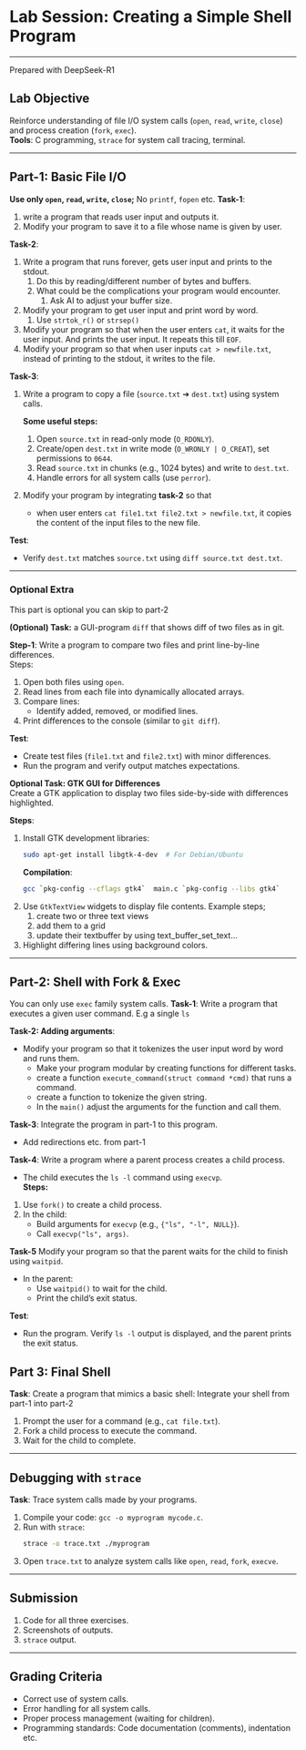 # Lab Session: Creating a Simple Shell Program
---
Prepared with DeepSeek-R1

## **Lab Objective**  
Reinforce understanding of file I/O system calls (`open`, `read`, `write`, `close`) and process creation (`fork`, `exec`).  
**Tools**: C programming, `strace` for system call tracing, terminal.

---

## **Part-1: Basic File I/O**  
**Use only `open`, `read`, `write`, `close`;** No `printf`, `fopen` etc. 
**Task-1**: 
1. write a program that reads 
user input and outputs it.
1. Modify your program to save it to a file whose name is given by user.

**Task-2**: 
1. Write a program that runs forever, gets user input and prints to the stdout.
   1. Do this by reading/different number of bytes and buffers.
   2. What could be the complications your program would encounter.
      1. Ask AI to adjust your buffer size. 
2. Modify your program to get user input and print word by word.
   1. Use `strtok_r()` or `strsep()`
3. Modify your program so that when the user enters `cat`, it waits for the user input. 
And prints the user input. It repeats this till `EOF`.
1. Modify your program so that when user inputs `cat > newfile.txt`,
instead of printing to the stdout, it writes to the file.
 
**Task-3**: 
1. Write a program to copy a file (`source.txt` ➔ `dest.txt`) using system calls.  

    **Some useful steps:**
    1. Open `source.txt` in read-only mode (`O_RDONLY`).  
    4. Create/open `dest.txt` in write mode (`O_WRONLY | O_CREAT`), set permissions to `0644`.  
    5. Read `source.txt` in chunks (e.g., 1024 bytes) and write to `dest.txt`.  
    6. Handle errors for all system calls (use `perror`).  
   
2. Modify your program by integrating **task-2** so that 
   - when user enters `cat file1.txt file2.txt > newfile.txt`, 
   it copies the content of the input files to the new file.



**Test**:  
- Verify `dest.txt` matches `source.txt` using `diff source.txt dest.txt`.

---

### Optional Extra
This part is optional you can skip to part-2

**(Optional) Task:** a GUI-program `diff` that shows diff of two files as in git.

**Step-1**: Write a program to compare two files and print line-by-line differences.  
Steps:  
1. Open both files using `open`.  
2. Read lines from each file into dynamically allocated arrays.  
3. Compare lines:  
   - Identify added, removed, or modified lines.  
4. Print differences to the console (similar to `git diff`).  

**Test**:  
- Create test files (`file1.txt` and `file2.txt`) with minor differences.  
- Run the program and verify output matches expectations.  

**Optional Task: GTK GUI for Differences**  
Create a GTK application to display two files side-by-side with differences highlighted.  

**Steps**: 
1. Install GTK development libraries:  
   ```bash
   sudo apt-get install libgtk-4-dev  # For Debian/Ubuntu
   ```
   **Compilation**:  
    ```bash
    gcc `pkg-config --cflags gtk4`  main.c `pkg-config --libs gtk4`
    ```
2. Use `GtkTextView` widgets to display file contents.  Example steps;
   1. create two or three text views
   2. add them to a grid
   3. update their textbuffer by using text_buffer_set_text...
3. Highlight differing lines using background colors.  

---

## **Part-2: Shell with Fork & Exec**  
You can only use `exec` family system calls.
**Task-1**: Write a program that executes a given user command. E.g a single `ls`

**Task-2: Adding arguments**: 
- Modify your program so that it tokenizes the user input word by word
   and runs them. 
   - Make your program modular by creating functions for different tasks.
  - create a function `execute_command(struct command *cmd)` that runs a command. 
  - create a function to tokenize the given string.
  - In the `main()` adjust the arguments for the function and call them.

**Task-3**: Integrate the program in part-1 to this program.
- Add redirections etc. from part-1

**Task-4**:
Write a program where a parent process creates a child process.  
- The child executes the `ls -l` command using `execvp`.  
**Steps:**
1. Use `fork()` to create a child process.  
2. In the child:  
   - Build arguments for `execvp` (e.g., `{"ls", "-l", NULL}`).  
   - Call `execvp("ls", args)`.  

**Task-5** Modify your program so that the parent waits for the child to finish using `waitpid`.
- In the parent:  
   - Use `waitpid()` to wait for the child.  
   - Print the child’s exit status.  

**Test**:  
- Run the program. Verify `ls -l` output is displayed, and the parent prints the exit status.


## **Part 3:  Final Shell**  
**Task**: Create a program that mimics a basic shell: Integrate your shell from part-1 into part-2
1. Prompt the user for a command (e.g., `cat file.txt`).  
2. Fork a child process to execute the command.  
3. Wait for the child to complete.  


---

## **Debugging with `strace`**  
**Task**: Trace system calls made by your programs.  
1. Compile your code: `gcc -o myprogram mycode.c`.  
2. Run with `strace`:  
   ```bash
   strace -o trace.txt ./myprogram
   ```  
3. Open `trace.txt` to analyze system calls like `open`, `read`, `fork`, `execve`.

---

## **Submission**  
1. Code for all three exercises.  
2. Screenshots of outputs.  
3. `strace` output.  

---

## **Grading Criteria**  
- Correct use of system calls.  
- Error handling for all system calls.  
- Proper process management (waiting for children).  
- Programming standards: Code documentation (comments), indentation etc.  

